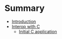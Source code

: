 # Summary

- [Introduction](./chapter_00.md)
- [Interop with C](./chapter_01.md)
  - [Initial C application](./chapter_01-01.md)

[//]: # (  - [Calling a Rust function from C]&#40;./chapter_01-02.md&#41;)
[//]: # (  - [Passing data to and from Rust]&#40;./chapter_01-03.md&#41;)
[//]: # (  - [Using cbindgen]&#40;./chapter_01-04.md&#41;)
[//]: # (  - [Shared structs and enums]&#40;./chapter_01-05.md&#41;)
[//]: # (  - [Sending callbacks from C]&#40;./chapter_01-06.md&#41;)
[//]: # (  - [Returning Rust-allocated data]&#40;./chapter_01-07.md&#41;)
[//]: # (  - [Exposing C functions to Rust]&#40;./chapter_01-08.md&#41;)
[//]: # (  - [Holding on to C-allocated data]&#40;./chapter_01-09.md&#41;)
[//]: # (- [Interop with C++]&#40;./chapter_02.md&#41;)

[//]: # (- [Interop with Objective-C]&#40;./chapter_02.md&#41;)
[//]: # (- [Interop with Swift]&#40;./chapter_02.md&#41;)
[//]: # (- [Interop with Kotlin]&#40;./chapter_02.md&#41;)
